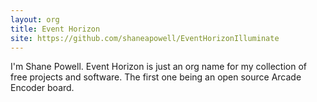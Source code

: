 ```yaml
---
layout: org
title: Event Horizon
site: https://github.com/shaneapowell/EventHorizonIlluminate
---
```

I'm Shane Powell. Event Horizon is just an org name for my collection of free projects and software.
The first one being an open source Arcade Encoder board.